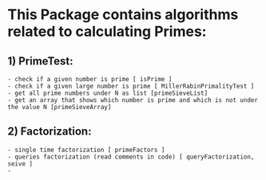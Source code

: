 # This Package contains algorithms related to calculating Primes:

## 1) PrimeTest:
	- check if a given number is prime [ isPrime ]
	- check if a given large number is prime [ MillerRabinPrimalityTest ]
	- get all prime numbers under N as list [primeSieveList]
	- get an array that shows which number is prime and which is not under the value N [primeSieveArray]


## 2) Factorization:
	- single time factorization [ primeFactors ]
	- queries factorization (read comments in code) [ queryFactorization, seive ]
	-